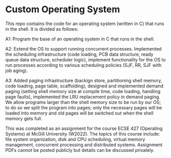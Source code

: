 # Custom Operating System 

This repo contains the code for an operating system (written in C) that runs in the shell. It is divided as follows: 

A1: Program the base of an operating system in C that runs in the shell.  

A2: Extend the OS to support running concurrent processes. Implemented the scheduling infrastructure (code loading, PCB data structure, ready queue data structure, scheduler logic), implement functionality for the OS to run processes according to various scheduling policies (SJF, RR, SJF with job aging). 

A3: Added paging infrastructure (backign store, partitioning shell memory, code loading, page table, scaffolding), designed and implemented demand paging (setting shell memory size at compile time, code loading, handling page faults), implemented the LRU replacement policy in demand paging. We allow programs larger than the shell memory size to be run by our OS; to do so we split the program into pages; only the necessary pages will be loaded into memory and old pages will be switched out when the shell memory gets full. 

This was completed as an assignment for the course ECSE 427 (Operating Systems) at McGill University (W2022). The topics of this course include: file system organization, disk and CPU scheduling, virtual memory management, concurrent processing and distributed systems. Assignment PDFs cannot be posted publicly but details can be discussed privately. 
